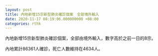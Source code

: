 ```yaml
---
layout: post
title: 內地新增15宗新型肺炎確診個案　全部境外輸入
date: 2020-11-17 08:19:06.000000000 +08:00
categories: rthk
---
```


內地新增15宗新型肺炎確診個案，全部由境外輸入，數字高於之前一日的8宗。

內地累計86361人確診，死亡人數維持在4634人。
